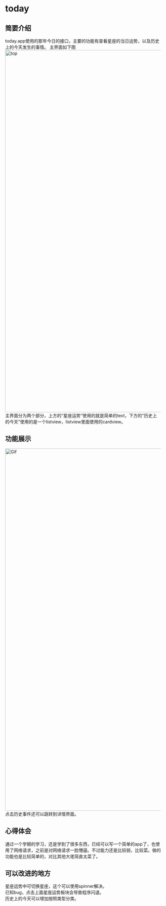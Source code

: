 # today
## 简要介绍
   today.app使用的那年今日的接口，主要的功能有查看星座的当日运势，以及历史上的今天发生的事情。
   主界面如下图
   <img src="https://raw.githubusercontent.com/hdh25490/today/main/top.jpg" width="540" height="1170" alt="top"/><br/>
   主界面分为两个部分，上方的“星座运势”使用的就是简单的text，下方的“历史上的今天”使用的是一个listview，listview里面使用的cardview。
## 功能展示
   <img src="https://github.com/hdh25490/today/blob/main/today%EF%BC%88%E5%8A%A8%E6%80%81%EF%BC%89.gif" width="540" height="1170" alt="Gif"/><br/>
   点击历史事件还可以跳转到详情界面。
## 心得体会
   通过一个学期的学习，还是学到了很多东西，已经可以写一个简单的app了，也使用了网络请求，之前是对网络请求一脸懵逼。不过能力还是比较弱，比较菜。做的功能也是比较简单的，对比其他大佬简直太菜了。
## 可以改进的地方
   星座运势中可切换星座，这个可以使用spinner解决。    
   已知bug，点击上面星座运势板块会导致程序闪退。  
   历史上的今天可以增加按照类型分类。
